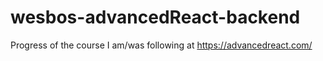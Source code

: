 # wesbos-advancedReact-backend

Progress of the course I am/was following at https://advancedreact.com/
